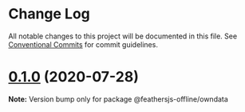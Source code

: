 # Change Log

All notable changes to this project will be documented in this file.
See [Conventional Commits](https://conventionalcommits.org) for commit guidelines.

# [0.1.0](http://github.com/mhillerstrom/feathersjs-offline/owndata/compare/v0.0.0...v0.1.0) (2020-07-28)

**Note:** Version bump only for package @feathersjs-offline/owndata
